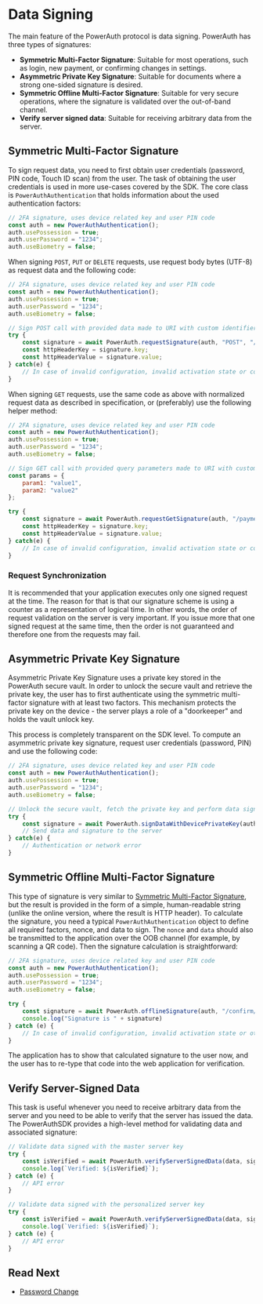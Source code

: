 # Data Signing

The main feature of the PowerAuth protocol is data signing. PowerAuth has three types of signatures:

- **Symmetric Multi-Factor Signature**: Suitable for most operations, such as login, new payment, or confirming changes in settings.
- **Asymmetric Private Key Signature**: Suitable for documents where a strong one-sided signature is desired.
- **Symmetric Offline Multi-Factor Signature**: Suitable for very secure operations, where the signature is validated over the out-of-band channel.
- **Verify server signed data**: Suitable for receiving arbitrary data from the server.

## Symmetric Multi-Factor Signature

To sign request data, you need to first obtain user credentials (password, PIN code, Touch ID scan) from the user. The task of obtaining the user credentials is used in more use-cases covered by the SDK. The core class is `PowerAuthAuthentication` that holds information about the used authentication factors:

```javascript
// 2FA signature, uses device related key and user PIN code
const auth = new PowerAuthAuthentication();
auth.usePossession = true;
auth.userPassword = "1234";
auth.useBiometry = false;
```

When signing `POST`, `PUT` or `DELETE` requests, use request body bytes (UTF-8) as request data and the following code:

```javascript
// 2FA signature, uses device related key and user PIN code
const auth = new PowerAuthAuthentication();
auth.usePossession = true;
auth.userPassword = "1234";
auth.useBiometry = false;

// Sign POST call with provided data made to URI with custom identifier "/payment/create"
try {
    const signature = await PowerAuth.requestSignature(auth, "POST", "/payment/create", "{jsonbody: \"yes\"}");
    const httpHeaderKey = signature.key;
    const httpHeaderValue = signature.value;
} catch(e) {
    // In case of invalid configuration, invalid activation state or corrupted state data
}
```

When signing `GET` requests, use the same code as above with normalized request data as described in specification, or (preferably) use the following helper method:

```javascript
// 2FA signature, uses device related key and user PIN code
const auth = new PowerAuthAuthentication();
auth.usePossession = true;
auth.userPassword = "1234";
auth.useBiometry = false;

// Sign GET call with provided query parameters made to URI with custom identifier "/payment/create"
const params = {
    param1: "value1",
    param2: "value2"
};

try {
    const signature = await PowerAuth.requestGetSignature(auth, "/payment/create", params);
    const httpHeaderKey = signature.key;
    const httpHeaderValue = signature.value;
} catch(e) {
    // In case of invalid configuration, invalid activation state or corrupted state data
}
```

### Request Synchronization

It is recommended that your application executes only one signed request at the time. The reason for that is that our signature scheme is using a counter as a representation of logical time. In other words, the order of request validation on the server is very important. If you issue more that one signed request at the same time, then the order is not guaranteed and therefore one from the requests may fail.

## Asymmetric Private Key Signature

Asymmetric Private Key Signature uses a private key stored in the PowerAuth secure vault. In order to unlock the secure vault and retrieve the private key, the user has to first authenticate using the symmetric multi-factor signature with at least two factors. This mechanism protects the private key on the device - the server plays a role of a "doorkeeper" and holds the vault unlock key.

This process is completely transparent on the SDK level. To compute an asymmetric private key signature, request user credentials (password, PIN) and use the following code:

```javascript
// 2FA signature, uses device related key and user PIN code
const auth = new PowerAuthAuthentication();
auth.usePossession = true;
auth.userPassword = "1234";
auth.useBiometry = false;

// Unlock the secure vault, fetch the private key and perform data signing
try {
    const signature = await PowerAuth.signDataWithDevicePrivateKey(auth, data);
    // Send data and signature to the server
} catch(e) {
    // Authentication or network error
}
```

## Symmetric Offline Multi-Factor Signature

This type of signature is very similar to [Symmetric Multi-Factor Signature](#symmetric-multi-factor-signature), but the result is provided in the form of a simple, human-readable string (unlike the online version, where the result is HTTP header). To calculate the signature, you need a typical `PowerAuthAuthentication` object to define all required factors, nonce, and data to sign. The `nonce` and `data` should also be transmitted to the application over the OOB channel (for example, by scanning a QR code). Then the signature calculation is straightforward:

```javascript
// 2FA signature, uses device related key and user PIN code
const auth = new PowerAuthAuthentication();
auth.usePossession = true;
auth.userPassword = "1234";
auth.useBiometry = false;

try {
    const signature = await PowerAuth.offlineSignature(auth, "/confirm/offline/operation", data, nonce);
    console.log("Signature is " + signature)
} catch (e) {
    // In case of invalid configuration, invalid activation state or other error
}
```

The application has to show that calculated signature to the user now, and the user has to re-type that code into the web application for verification.

## Verify Server-Signed Data

This task is useful whenever you need to receive arbitrary data from the server and you need to be able to verify that the server has issued the data. The PowerAuthSDK provides a high-level method for validating data and associated signature:  

```javascript
// Validate data signed with the master server key
try {
    const isVerified = await PowerAuth.verifyServerSignedData(data, signature, true);
    console.log(`Verified: ${isVerified}`);
} catch (e) {
    // API error
}

// Validate data signed with the personalized server key
try {
    const isVerified = await PowerAuth.verifyServerSignedData(data, signature, false);
    console.log(`Verified: ${isVerified}`);
} catch (e) {
    // API error
}
```

## Read Next

- [Password Change](Password-Change.md)
